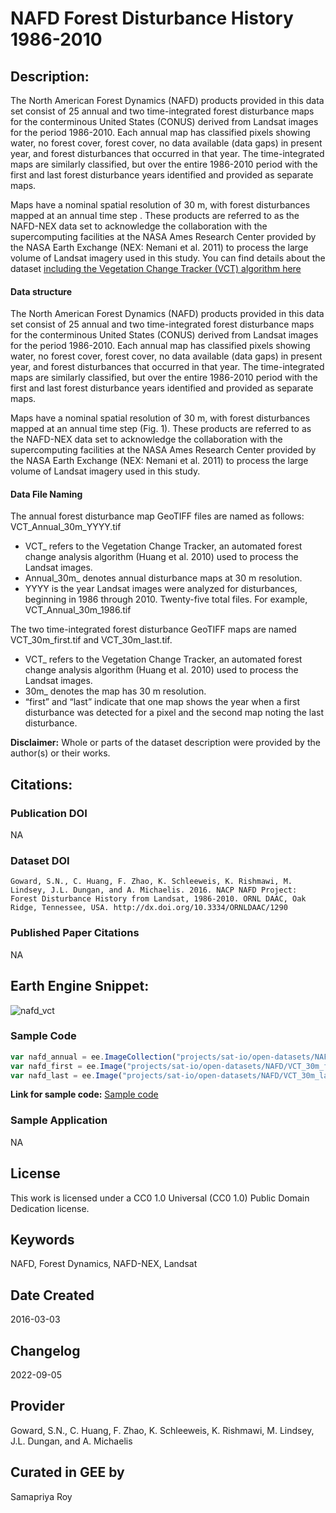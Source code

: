 
#  NAFD Forest Disturbance History 1986-2010

## Description:

The North American Forest Dynamics (NAFD) products provided in this data set consist of 25 annual and two time-integrated forest disturbance maps for the conterminous United States (CONUS) derived from Landsat images for the period 1986-2010. Each annual map has classified pixels showing water, no forest cover, forest cover, no data available (data gaps) in present year, and forest disturbances that occurred in that year. The time-integrated maps are similarly classified, but over the entire 1986-2010 period with the first and last forest disturbance years identified and provided as separate maps.

Maps have a nominal spatial resolution of 30 m, with forest disturbances mapped at an annual time step . These products are referred to as the NAFD-NEX data set to acknowledge the collaboration with the supercomputing facilities at the NASA Ames Research Center provided by the NASA Earth Exchange (NEX: Nemani et al. 2011) to process the large volume of Landsat imagery used in this study. You can find details about the dataset [including the  Vegetation Change Tracker (VCT) algorithm here](https://daac.ornl.gov/NACP/guides/NAFD-NEX_Forest_Disturbance.html)

#### Data structure

The North American Forest Dynamics (NAFD) products provided in this data set consist of 25 annual and two time-integrated forest disturbance maps for the conterminous United States (CONUS) derived from Landsat images for the period 1986-2010. Each annual map has classified pixels showing water, no forest cover, forest cover, no data available (data gaps) in present year, and forest disturbances that occurred in that year. The time-integrated maps are similarly classified, but over the entire 1986-2010 period with the first and last forest disturbance years identified and provided as separate maps.

Maps have a nominal spatial resolution of 30 m, with forest disturbances mapped at an annual time step (Fig. 1). These products are referred to as the NAFD-NEX data set to acknowledge the collaboration with the supercomputing facilities at the NASA Ames Research Center provided by the NASA Earth Exchange (NEX: Nemani et al. 2011) to process the large volume of Landsat imagery used in this study.

#### Data File Naming

The annual forest disturbance map GeoTIFF files are named as follows:  VCT_Annual_30m_YYYY.tif

* VCT_ refers to the Vegetation Change Tracker, an automated forest change analysis algorithm (Huang et al. 2010) used to process the Landsat images.
* Annual_30m_ denotes annual disturbance maps at 30 m resolution.
* YYYY is the year Landsat images were analyzed for disturbances, beginning in 1986 through 2010. Twenty-five total files.
For example, VCT_Annual_30m_1986.tif

The two time-integrated forest disturbance GeoTIFF maps are named VCT_30m_first.tif and VCT_30m_last.tif.

* VCT_ refers to the Vegetation Change Tracker, an automated forest change analysis algorithm (Huang et al. 2010) used to process the Landsat images.
* 30m_ denotes the map has 30 m resolution.
* “first” and “last” indicate that one map shows the year when a first disturbance was detected for a pixel and the second map noting the last disturbance.

**Disclaimer:** Whole or parts of the dataset description were provided by the author(s) or their works.

## Citations:

### Publication DOI

NA

### Dataset DOI

```
Goward, S.N., C. Huang, F. Zhao, K. Schleeweis, K. Rishmawi, M. Lindsey, J.L. Dungan, and A. Michaelis. 2016. NACP NAFD Project:
Forest Disturbance History from Landsat, 1986-2010. ORNL DAAC, Oak Ridge, Tennessee, USA. http://dx.doi.org/10.3334/ORNLDAAC/1290
```



### Published Paper Citations

NA

## Earth Engine Snippet:
![nafd_vct](https://user-images.githubusercontent.com/6677629/188573561-edf5191b-ed33-491e-b898-596cc2a01083.gif)
### Sample Code

```js
var nafd_annual = ee.ImageCollection("projects/sat-io/open-datasets/NAFD/vct_annual");
var nafd_first = ee.Image("projects/sat-io/open-datasets/NAFD/VCT_30m_first");
var nafd_last = ee.Image("projects/sat-io/open-datasets/NAFD/VCT_30m_last");
```
**Link for sample code:** [Sample code](https://code.earthengine.google.com/?scriptPath=users/sat-io/awesome-gee-catalog-examples:agriculture-vegetation-forestry/NAFD-FOREST-DISTURBANCE)

### Sample Application

NA

## License

This work is licensed under a CC0 1.0 Universal (CC0 1.0) Public Domain Dedication license.

## Keywords

 NAFD, Forest Dynamics, NAFD-NEX, Landsat

## Date Created

2016-03-03

## Changelog

2022-09-05

## Provider

Goward, S.N., C. Huang, F. Zhao, K. Schleeweis, K. Rishmawi, M. Lindsey, J.L. Dungan, and A. Michaelis

## Curated in GEE by
Samapriya Roy